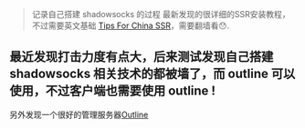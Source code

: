 > 记录自己搭建 shadowsocks 的过程
> 最新发现的很详细的SSR安装教程，不过需要英文基础 [Tips For China SSR](https://www.tipsforchina.com/how-to-setup-a-fast-shadowsocks-server-on-vultr-vps-the-easy-way.html)，需要翻墙看😯.

## 最近发现打击力度有点大，后来测试发现自己搭建 shadowsocks 相关技术的都被墙了，而 outline 可以使用，不过客户端也需要使用 outline !

另外发现一个很好的管理服务器[Outline](https://github.com/Jigsaw-Code/outline-server)
